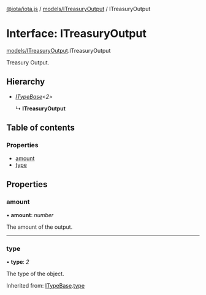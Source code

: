 [@iota/iota.js](../../README.md) / [models/ITreasuryOutput](../../modules/models_itreasuryoutput.md) / ITreasuryOutput

# Interface: ITreasuryOutput

[models/ITreasuryOutput](../../modules/models_itreasuryoutput.md).ITreasuryOutput

Treasury Output.

## Hierarchy

* [*ITypeBase*](itypebase.itypebase.md)<*2*\>

  ↳ **ITreasuryOutput**

## Table of contents

### Properties

- [amount](itreasuryoutput.itreasuryoutput.md#amount)
- [type](itreasuryoutput.itreasuryoutput.md#type)

## Properties

### amount

• **amount**: *number*

The amount of the output.

___

### type

• **type**: *2*

The type of the object.

Inherited from: [ITypeBase](itypebase.itypebase.md).[type](itypebase.itypebase.md#type)
